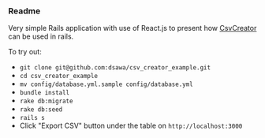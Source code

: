 ### Readme


Very simple Rails application with use of React.js to present how [CsvCreator](https://github.com/dsawa/csv_creator)
can be used in rails.

To try out:

* `git clone git@github.com:dsawa/csv_creator_example.git`
* `cd csv_creator_example`
* `mv config/database.yml.sample config/database.yml`
* `bundle install`
* `rake db:migrate`
* `rake db:seed`
* `rails s`
* Click "Export CSV" button under the table on `http://localhost:3000`
